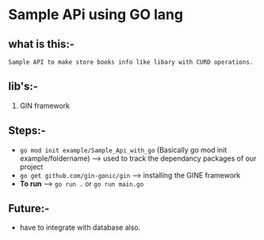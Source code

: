 # Sample APi using GO lang
## what is this:-
    Sample API to make store books info like libary with CURD operations.

## lib's:-
1. GIN framework


## Steps:-
* `go mod init example/Sample_Api_with_go` (Basically go mod init example/foldername) --> used to track the dependancy packages of our project
* `go get github.com/gin-gonic/gin` --> installing the GINE framework
* **To run** --> `go run .` or `go run main.go`

## Future:-
* have to integrate with database also.
